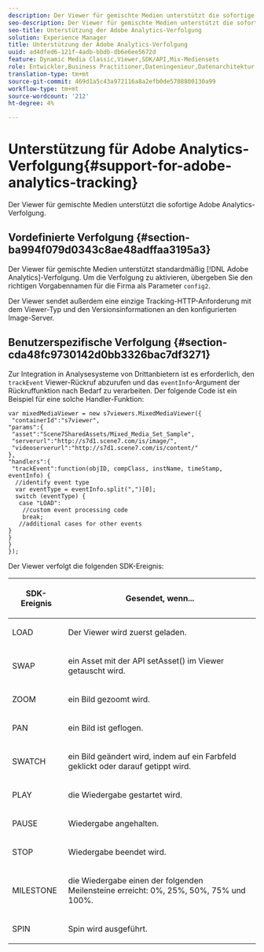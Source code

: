 ```yaml
---
description: Der Viewer für gemischte Medien unterstützt die sofortige Adobe Analytics-Verfolgung.
seo-description: Der Viewer für gemischte Medien unterstützt die sofortige Adobe Analytics-Verfolgung.
seo-title: Unterstützung der Adobe Analytics-Verfolgung
solution: Experience Manager
title: Unterstützung der Adobe Analytics-Verfolgung
uuid: ad4dfed6-121f-4adb-bbdb-db6e6ee5672d
feature: Dynamic Media Classic,Viewer,SDK/API,Mix-Mediensets
role: Entwickler,Business Practitioner,Dateningenieur,Datenarchitektur
translation-type: tm+mt
source-git-commit: 469d1a5c43a972116a8a2efb0de5708800130a99
workflow-type: tm+mt
source-wordcount: '212'
ht-degree: 4%

---
```



# Unterstützung für Adobe Analytics-Verfolgung{#support-for-adobe-analytics-tracking}

Der Viewer für gemischte Medien unterstützt die sofortige Adobe Analytics-Verfolgung.

## Vordefinierte Verfolgung {#section-ba994f079d0343c8ae48adffaa3195a3}

Der Viewer für gemischte Medien unterstützt standardmäßig [!DNL Adobe Analytics]-Verfolgung. Um die Verfolgung zu aktivieren, übergeben Sie den richtigen Vorgabennamen für die Firma als Parameter `config2`.

Der Viewer sendet außerdem eine einzige Tracking-HTTP-Anforderung mit dem Viewer-Typ und den Versionsinformationen an den konfigurierten Image-Server.

## Benutzerspezifische Verfolgung {#section-cda48fc9730142d0bb3326bac7df3271}

Zur Integration in Analysesysteme von Drittanbietern ist es erforderlich, den `trackEvent` Viewer-Rückruf abzurufen und das `eventInfo`-Argument der Rückruffunktion nach Bedarf zu verarbeiten. Der folgende Code ist ein Beispiel für eine solche Handler-Funktion:

```
var mixedMediaViewer = new s7viewers.MixedMediaViewer({ 
 "containerId":"s7viewer", 
"params":{ 
 "asset":"Scene7SharedAssets/Mixed_Media_Set_Sample", 
 "serverurl":"http://s7d1.scene7.com/is/image/", 
 "videoserverurl":"http://s7d1.scene7.com/is/content/" 
}, 
"handlers":{ 
 "trackEvent":function(objID, compClass, instName, timeStamp, eventInfo) { 
  //identify event type 
  var eventType = eventInfo.split(",")[0]; 
  switch (eventType) { 
   case "LOAD": 
    //custom event processing code 
    break; 
   //additional cases for other events 
} 
} 
} 
});
```

Der Viewer verfolgt die folgenden SDK-Ereignis:

<table id="table_5D090E6614974D968E1A93B5727D859C"> 
 <thead> 
  <tr> 
   <th colname="col1" class="entry"> <p>SDK-Ereignis </p> </th> 
   <th colname="col2" class="entry"> <p>Gesendet, wenn... </p> </th> 
  </tr> 
 </thead>
 <tbody> 
  <tr> 
   <td colname="col1"> <p> <span class="codeph"> LOAD </span> </p> </td> 
   <td colname="col2"> <p>Der Viewer wird zuerst geladen. </p> </td> 
  </tr> 
  <tr> 
   <td colname="col1"> <p> <span class="codeph"> SWAP </span> </p> </td> 
   <td colname="col2"> <p>ein Asset mit der API <span class="codeph"> setAsset() </span> im Viewer getauscht wird. </p> </td> 
  </tr> 
  <tr> 
   <td colname="col1"> <p> <span class="codeph"> ZOOM </span> </p> </td> 
   <td colname="col2"> <p>ein Bild gezoomt wird. </p> </td> 
  </tr> 
  <tr> 
   <td colname="col1"> <p> <span class="codeph"> PAN </span> </p> </td> 
   <td colname="col2"> <p>ein Bild ist geflogen. </p> </td> 
  </tr> 
  <tr> 
   <td colname="col1"> <p> <span class="codeph"> SWATCH </span> </p> </td> 
   <td colname="col2"> <p> ein Bild geändert wird, indem auf ein Farbfeld geklickt oder darauf getippt wird. </p> </td> 
  </tr> 
  <tr> 
   <td colname="col1"> <p> <span class="codeph"> PLAY </span> </p> </td> 
   <td colname="col2"> <p>die Wiedergabe gestartet wird. </p> </td> 
  </tr> 
  <tr> 
   <td colname="col1"> <p> <span class="codeph"> PAUSE </span> </p> </td> 
   <td colname="col2"> <p>Wiedergabe angehalten. </p> </td> 
  </tr> 
  <tr> 
   <td colname="col1"> <p> <span class="codeph"> STOP </span> </p> </td> 
   <td colname="col2"> <p>Wiedergabe beendet wird. </p> </td> 
  </tr> 
  <tr> 
   <td colname="col1"> <p> <span class="codeph"> MILESTONE </span> </p> </td> 
   <td colname="col2"> <p>die Wiedergabe einen der folgenden Meilensteine erreicht: 0%, 25%, 50%, 75% und 100%. </p> </td> 
  </tr> 
  <tr> 
   <td colname="col1"> <p> <span class="codeph"> SPIN </span> </p> </td> 
   <td colname="col2"> <p>Spin wird ausgeführt. </p> </td> 
  </tr> 
 </tbody> 
</table>

